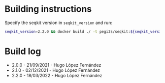 # Building instructions

Specify the seqkit version in `seqkit_version` and run:

```bash
seqkit_version=2.2.0 && docker build ./ -t pegi3s/seqkit:${seqkit_version} --build-arg VERSION=${seqkit_version}  && docker tag pegi3s/seqkit:${seqkit_version} pegi3s/seqkit:latest
```

# Build log

- 2.0.0 - 21/09/2021 - Hugo López Fernández
- 2.1.0 - 02/12/2021 - Hugo López Fernández
- 2.2.0 - 18/03/2022 - Hugo López Fernández
